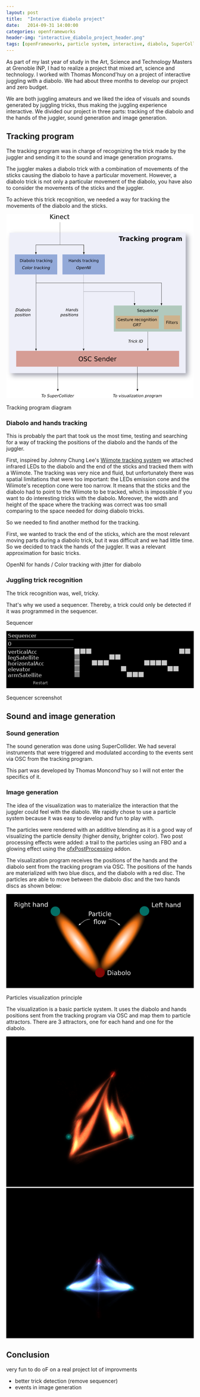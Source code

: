 ```yaml
---
layout: post
title:  "Interactive diabolo project"
date:   2014-09-31 14:00:00
categories: openframeworks
header-img: "interactive_diabolo_project_header.png"
tags: [openFrameworks, particle system, interactive, diabolo, SuperCollider]
---
```


As part of my last year of study in the Art, Science and Technology Masters at Grenoble INP, I had to realize a project that mixed art, science and technology. I worked with Thomas Moncond'huy on a project of interactive juggling with a diabolo. We had about three months to develop our project and zero budget. 

We are both juggling amateurs and we liked the idea of visuals and sounds generated by juggling tricks, thus making the juggling experience interactive. We divided our project in three parts: tracking of the diabolo and the hands of the juggler, sound generation and image generation. 

Tracking program
----------------

The tracking program was in charge of recognizing the trick made by the juggler and sending it to the sound and image generation programs. 

The juggler makes a diabolo trick with a combination of movements of the sticks causing the diabolo to have a particular movement. However, a diabolo trick is not only a particular movement of the diabolo, you have also to consider the movements of the sticks and the juggler. 

To achieve this trick recognition, we needed a way for tracking the movements of the diabolo and the sticks.

<div class="figure">
	<img src="/img/posts/interactive_diabolo_project_tracking_diagram.png" alt="Tracking diagram">
	<p>Tracking program diagram</p>
</div>

### Diabolo and hands tracking

This is probably the part that took us the most time, testing and searching for a way of tracking the positions of the diabolo and the hands of the juggler. 

First, inspired by Johnny Chung Lee's [Wiimote tracking system](http://johnnylee.net/projects/wii/) we attached infrared LEDs to the diabolo and the end of the sticks and tracked them with a Wiimote. The tracking was very nice and fluid, but unfortunately there was spatial limitations that were too important: the LEDs emission cone and the Wiimote's reception cone were too narrow. It means that the sticks and the diabolo had to point to the Wiimote to be tracked, which is impossible if you want to do interesting tricks with the diabolo. Moreover, the width and height of the space where the tracking was correct was too small comparing to the space needed for doing diabolo tricks.

So we needed to find another method for the tracking. 

First, we wanted to track the end of the sticks, which are the most relevant moving parts during a diabolo trick, but it was difficult and we had little time. So we decided to track the hands of the juggler. It was a relevant approximation for basic tricks.

OpenNI for hands / Color tracking with jitter for diabolo


### Juggling trick recognition

The trick recognition was, well, tricky. 

That's why we used a sequencer. Thereby, a trick could only be detected if it was programmed in the sequencer.

Sequencer

<div class="figure">
	<img src="/img/posts/interactive_diabolo_project_sequencer.png" alt="Sequencer">
	<p>Sequencer screenshot</p>
</div>

Sound and image generation
----------------

### Sound generation

The sound generation was done using SuperCollider. We had several instruments that were triggered and modulated according to the events sent via OSC from the tracking program. 

 This part was developed by Thomas Moncond'huy so I will not enter the specifics of it. 

### Image generation


The idea of the visualization was to materialize the interaction that the juggler could feel with the diabolo. We rapidly chose to use a particle system because it was easy to develop and fun to play with.

The particles were rendered with an additive blending as it is a good way of visualizing the particle density (higher density, brighter color). Two post processing effects were added: a trail to the particles using an FBO and a glowing effect using the [ofxPostProcessing](https://github.com/neilmendoza/ofxPostProcessing) addon.

The visualization program receives the positions of the hands and the diabolo sent from the tracking program via OSC. The positions of the hands are materialized with two blue discs, and the diabolo with a red disc. The particles are able to move between the diabolo disc and the two hands discs as shown below:

<div class="figure">
	<img src="/img/posts/interactive_diabolo_project_visualization.png" alt="Particles visualization">
	<p>Particles visualization principle</p>
</div>

The visualization is a basic particle system. It uses the diabolo and hands positions sent from the tracking program via OSC and map them to particle attractors. There are 3 attractors, one for each hand and one for the diabolo.


<div class="figure">
	<img src="/img/posts/interactive_diabolo_project_particles1.png" alt="Particles image generation">
</div>

<div class="figure">
	<img src="/img/posts/interactive_diabolo_project_particles2.png" alt="Particles image generation">
</div>

Conclusion
----------

very fun to do
oF on a real project
lot of improvments
- better trick detection (remove sequencer)
- events in image generation
